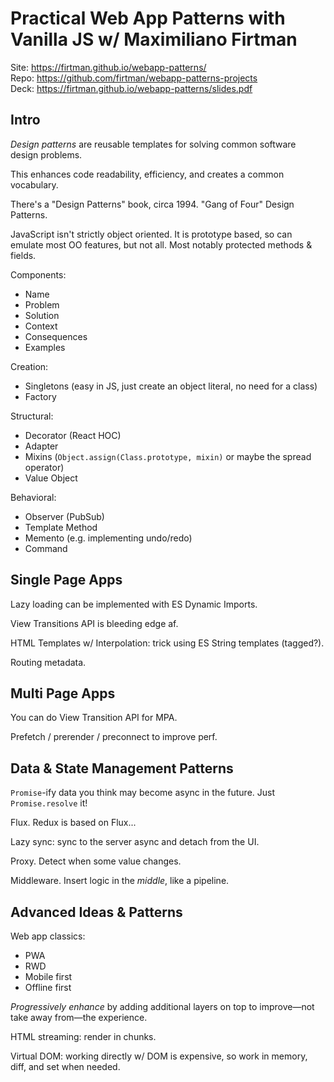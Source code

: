 # Practical Web App Patterns with Vanilla JS w/ Maximiliano Firtman

Site: https://firtman.github.io/webapp-patterns/  
Repo: https://github.com/firtman/webapp-patterns-projects  
Deck: https://firtman.github.io/webapp-patterns/slides.pdf

## Intro

_Design patterns_ are reusable templates for solving common software design problems.

This enhances code readability, efficiency, and creates a common vocabulary.

There's a "Design Patterns" book, circa 1994. "Gang of Four" Design Patterns.

JavaScript isn't strictly object oriented. It is prototype based, so can emulate most
OO features, but not all. Most notably protected methods & fields.

Components:
- Name
- Problem
- Solution
- Context
- Consequences
- Examples

Creation:
- Singletons (easy in JS, just create an object literal, no need for a class)
- Factory

Structural:
- Decorator (React HOC)
- Adapter
- Mixins (`Object.assign(Class.prototype, mixin)` or maybe the spread operator)
- Value Object

Behavioral:
- Observer (PubSub)
- Template Method
- Memento (e.g. implementing undo/redo)
- Command

## Single Page Apps

Lazy loading can be implemented with ES Dynamic Imports.

View Transitions API is bleeding edge af.

HTML Templates w/ Interpolation: trick using ES String templates (tagged?).

Routing metadata.

## Multi Page Apps

You can do View Transition API for MPA.

Prefetch / prerender / preconnect to improve perf.

## Data & State Management Patterns

`Promise`-ify data you think may become async in the future. Just `Promise.resolve` it!

Flux. Redux is based on Flux...

Lazy sync: sync to the server async and detach from the UI.

Proxy. Detect when some value changes.

Middleware. Insert logic in the _middle_, like a pipeline.

## Advanced Ideas & Patterns

Web app classics:
- PWA
- RWD
- Mobile first
- Offline first

_Progressively enhance_ by adding additional layers on top to improve&mdash;not take away from&mdash;the experience.

HTML streaming: render in chunks.

Virtual DOM: working directly w/ DOM is expensive, so work in memory, diff, and set when needed.
